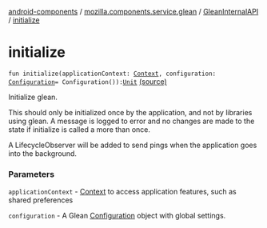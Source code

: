 [android-components](../../index.md) / [mozilla.components.service.glean](../index.md) / [GleanInternalAPI](index.md) / [initialize](./initialize.md)

# initialize

`fun initialize(applicationContext: `[`Context`](https://developer.android.com/reference/android/content/Context.html)`, configuration: `[`Configuration`](../../mozilla.components.service.glean.config/-configuration/index.md)` = Configuration()): `[`Unit`](https://kotlinlang.org/api/latest/jvm/stdlib/kotlin/-unit/index.html) [(source)](https://github.com/mozilla-mobile/android-components/blob/master/components/service/glean/src/main/java/mozilla/components/service/glean/Glean.kt#L76)

Initialize glean.

This should only be initialized once by the application, and not by
libraries using glean. A message is logged to error and no changes are made
to the state if initialize is called a more than once.

A LifecycleObserver will be added to send pings when the application goes
into the background.

### Parameters

`applicationContext` - [Context](https://developer.android.com/reference/android/content/Context.html) to access application features, such
as shared preferences

`configuration` - A Glean [Configuration](../../mozilla.components.service.glean.config/-configuration/index.md) object with global settings.
